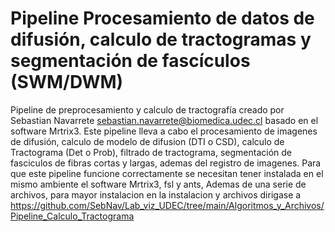 # Pipeline Procesamiento de datos de difusión, calculo de tractogramas y segmentación de fascículos (SWM/DWM)

Pipeline de preprocesamiento y calculo de tractografía creado por Sebastian Navarrete sebastian.navarrete@biomedica.udec.cl basado en el software Mrtrix3. 
         Este pipeline lleva a cabo el procesamiento de imagenes de difusión, calculo de modelo de difusion (DTI o CSD), calculo de Tractograma (Det o Prob), filtrado de tractograma, segmentación de fasciculos de fibras cortas y largas, ademas del registro de imagenes.
         Para que este pipeline funcione correctamente se necesitan tener instalada en el mismo ambiente el software Mrtrix3, fsl y ants, Ademas de una serie de archivos, para mayor instalacion en la instalacion y archivos dirigase a https://github.com/SebNav/Lab_viz_UDEC/tree/main/Algoritmos_y_Archivos/Pipeline_Calculo_Tractograma
